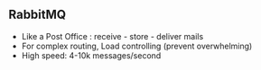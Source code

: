 RabbitMQ
--------------
- Like a Post Office : receive - store - deliver mails
- For complex routing, Load controlling (prevent overwhelming)
- High speed: 4-10k messages/second